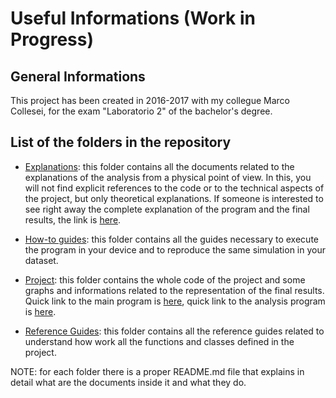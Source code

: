 # Useful Informations (Work in Progress)

## General Informations
This project has been created in 2016-2017 with my collegue Marco Collesei, for the exam "Laboratorio 2" of the bachelor's degree.
 
## List of the folders in the repository

- [Explanations](https://github.com/JustWhit3/Particle-class/tree/master/Explanations): this folder contains all the documents related to the explanations of the analysis from a physical point of
view. In this, you will not find explicit references to the code or to the technical aspects of the project, but only theoretical explanations. If someone is interested to see right away the complete explanation of the program and the final results, the link is [here](https://github.com/JustWhit3/Particle-class/blob/master/Explanations/What_my_program_does.md).

- [How-to guides](https://github.com/JustWhit3/Particle-class/tree/master/How-to%20guides): this folder contains all the guides necessary to execute the program in your device and to reproduce the same simulation in your dataset.

- [Project](https://github.com/JustWhit3/Particle-class/tree/master/Project): this folder contains the whole code of the project and some graphs and informations related to the representation of the final results. Quick link to the main program is [here](https://github.com/JustWhit3/Particle-class/blob/master/Project/Main.c), quick link to the analysis program is [here](https://github.com/JustWhit3/Particle-class/blob/master/Project/Analisi.c).

- [Reference Guides](https://github.com/JustWhit3/Particle-class/tree/master/Reference%20guides): this folder contains all the reference guides related to understand how work all the functions and classes defined in the project.

NOTE: for each folder there is a proper README.md file that explains in detail what are the documents inside it and what they do.
